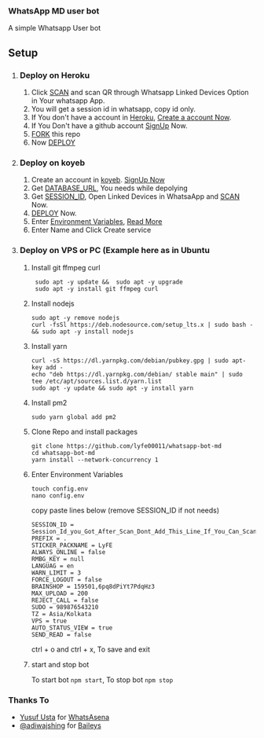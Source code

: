 ### WhatsApp MD user bot
A simple Whatsapp User bot

## Setup 
1. ### Deploy on Heroku ###
   1. Click [SCAN](https://levanter.onrender.com/md) and scan QR through Whatsapp Linked Devices Option in Your whatsapp App.
   2. You will get a session id in whatsapp, copy id only.
   3. If You don't have a account in [Heroku](https://signup.heroku.com/), [Create a account Now](https://signup.heroku.com/).
   4. If You Don't have a github account [SignUp](https://github.com/join) Now.
   4. [FORK](https://github.com/lyfe00011/whatsapp-bot-md/fork) this repo
   5. Now [DEPLOY](https://levanter.onrender.com/dmd)
2. ### Deploy on koyeb ###
   1. Create an account in [koyeb](https://app.koyeb.com/auth/signup). [SignUp Now](https://app.koyeb.com/auth/signup)
   2. Get [DATABASE_URL](https://github.com/lyfe00011/whatsapp-bot-md/wiki/DATABASE_URL), You needs while depolying
   3. Get [SESSION_ID](https://levanter.onrender.com/md), Open Linked Devices in WhatsaApp and [SCAN](https://levanter.onrender.com/md) Now.
   4. [DEPLOY](https://app.koyeb.com/apps/depoly?type=docker&image=quay.io/lyfe00011/koyeb:beta) Now.
   5. Enter [Environment Variables](https://github.com/lyfe00011/whatsapp-bot-md/wiki/Environment_Variables), [Read More](https://github.com/lyfe00011/whatsapp-bot-md/wiki/Environment_Variables)
   6. Enter Name and Click Create service
3. ### Deploy on VPS or PC (Example here as in Ubuntu ###
   1. Install git ffmpeg curl 
      ```
       sudo apt -y update &&  sudo apt -y upgrade 
       sudo apt -y install git ffmpeg curl
      ```
   2. Install nodejs 
      ```
      sudo apt -y remove nodejs
      curl -fsSl https://deb.nodesource.com/setup_lts.x | sudo bash - && sudo apt -y install nodejs
      ```

   3. Install yarn
      ```
      curl -sS https://dl.yarnpkg.com/debian/pubkey.gpg | sudo apt-key add - 
      echo "deb https://dl.yarnpkg.com/debian/ stable main" | sudo tee /etc/apt/sources.list.d/yarn.list
      sudo apt -y update && sudo apt -y install yarn
      ```

   4. Install pm2
      ```
      sudo yarn global add pm2
      ```

   5. Clone Repo and install packages
      ```
      git clone https://github.com/lyfe00011/whatsapp-bot-md
      cd whatsapp-bot-md
      yarn install --network-concurrency 1
      ```

   6. Enter Environment Variables   
      ```
      touch config.env
      nano config.env
      ```
      copy paste lines below (remove SESSION_ID if not needs)

      ```
      SESSION_ID = Session_Id_you_Got_After_Scan_Dont_Add_This_Line_If_You_Can_Scan_From_Terminal_Itself
      PREFIX = .
      STICKER_PACKNAME = LyFE
      ALWAYS_ONLINE = false
      RMBG_KEY = null
      LANGUAG = en
      WARN_LIMIT = 3
      FORCE_LOGOUT = false
      BRAINSHOP = 159501,6pq8dPiYt7PdqHz3
      MAX_UPLOAD = 200
      REJECT_CALL = false
      SUDO = 989876543210
      TZ = Asia/Kolkata
      VPS = true
      AUTO_STATUS_VIEW = true
      SEND_READ = false
      ```
      ctrl + o and ctrl + x, To save and exit

   7. start and stop bot

      To start bot ``` npm start ```,
      To stop bot ``` npm stop ```
### Thanks To

- [Yusuf Usta](https://github.com/Quiec) for [WhatsAsena](https://github.com/yusufusta/WhatsAsena)
- [@adiwajshing](https://github.com/adiwajshing) for [Baileys](https://github.com/adiwajshing/Baileys)
